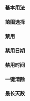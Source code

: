 <script setup>
import BaseExample from "../../examples/date-picker/base.vue"
import BaseExampleCode from "../../examples/date-picker/base.vue?raw"

import TypeExample from "../../examples/date-picker/type.vue"
import TypeExampleCode from "../../examples/date-picker/type.vue?raw"

import DisabledExample from "../../examples/date-picker/disabled.vue"
import DisabledExampleCode from "../../examples/date-picker/disabled.vue?raw"

import DisabledDateExample from "../../examples/date-picker/disable-date.vue"
import DisabledDateExampleCode from "../../examples/date-picker/disable-date.vue?raw"

import DisabledTimeExample from "../../examples/date-picker/disable-time.vue"
import DisabledTimeExampleCode from "../../examples/date-picker/disable-time.vue?raw"

import ClearExample from "../../examples/date-picker/clear.vue"
import ClearExampleCode from "../../examples/date-picker/clear.vue?raw"

import MaxdaysExample from "../../examples/date-picker/maxdays.vue"
import MaxdaysExampleCode from "../../examples/date-picker/maxdays.vue?raw"
</script>

### 基本用法

<ExamplePreview :code="BaseExampleCode">
  <BaseExample />
</ExamplePreview>

### 范围选择

<ExamplePreview :code="TypeExampleCode">
  <TypeExample />
</ExamplePreview>

### 禁用

<ExamplePreview :code="DisabledExampleCode">
  <DisabledExample />
</ExamplePreview>

### 禁用日期

<ExamplePreview :code="DisabledDateExampleCode">
  <DisabledDateExample />
</ExamplePreview>

### 禁用时间

<ExamplePreview :code="DisabledTimeExampleCode">
  <DisabledTimeExample />
</ExamplePreview>

### 一键清除

<ExamplePreview :code="ClearExampleCode">
  <ClearExample />
</ExamplePreview>

### 最长天数

<ExamplePreview :code="MaxdaysExampleCode">
  <MaxdaysExample />
</ExamplePreview>
